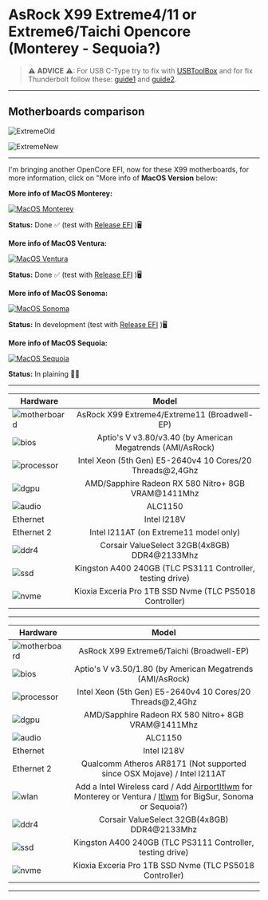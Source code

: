 [AirportItlwm]: https://github.com/openintelwireless/itlwm/releases
[Itlwm]: https://openintelwireless.github.io/itlwm/Installation.html
[USBToolBox]: https://github.com/USBToolBox/tool
[guide1]: https://elitemacx86.com/threads/how-to-enable-thunderbolt-3-hotplug-on-macos.462/
[guide2]: https://elitemacx86.com/threads/how-to-enable-thunderbolt-on-macos.461/

# AsRock X99 Extreme4/11 or Extreme6/Taichi Opencore (Monterey - Sequoia?)

> ⚠ **ADVICE** ⚠: For USB C-Type try to fix with [USBToolBox] and for fix Thunderbolt follow these: [guide1] and [guide2].
---

## Motherboards comparison

![ExtremeOld](https://i.imgur.com/c7wYwNL.png)

![ExtremeNew](https://i.imgur.com/bIVlMxD.png)

---

I'm bringing another OpenCore EFI, now for these X99 motherboards, for more information, click on "More info of **MacOS Version** below:


**More info of MacOS Monterey:**

[![MacOS Monterey](https://i.imgur.com/xcZ2v8a.png)](https://github.com/sebasrock156/AsRock-X99-Extreme-Opencore/tree/Monterey)

**Status:** Done ✅ (test with [Release EFI](https://github.com/sebasrock156/AsRock-X99-Extreme-Opencore/releases) )🖥

**More info of MacOS Ventura:**

[![MacOS Ventura](https://i.imgur.com/KvpKPLD.png)](https://github.com/sebasrock156/AsRock-X99-Extreme-Opencore/tree/Ventura)

**Status:** Done ✅ (test with [Release EFI](https://github.com/sebasrock156/AsRock-X99-Extreme-Opencore/releases) )🖥

**More info of MacOS Sonoma:**

[![MacOS Sonoma](https://i.imgur.com/q5X0WXd.png)](https://github.com/sebasrock156/AsRock-X99-Extreme-Opencore/tree/Sonoma)

**Status:** In development (test with [Release EFI](https://github.com/sebasrock156/AsRock-X99-Extreme-Opencore/releases) )🖥

**More info of MacOS Sequoia:**

[![MacOS Sequoia](https://i.imgur.com/EzZuom8.png)](https://github.com/sebasrock156/AsRock-X99-Extreme-Opencore/tree/Sequoia-beta)

**Status:** In plaining 👷‍♂️


---

Hardware | Model
--- |:--:
![motherboard](https://i.imgur.com/rcyOyso.png) | AsRock X99 Extreme4/Extreme11 (Broadwell-EP)
![bios](https://i.imgur.com/RmYixFt.png) | Aptio's V v3.80/v3.40 (by American Megatrends (AMI/AsRock)
![processor](https://i.imgur.com/K9VlfRK.png) | Intel Xeon (5th Gen) E5-2640v4 10 Cores/20 Threads@2,4Ghz
![dgpu](https://i.imgur.com/7TZmF2e.png) | AMD/Sapphire Radeon RX 580 Nitro+ 8GB VRAM@1411Mhz
![audio](https://i.imgur.com/A7RRuUn.png) | ALC1150
Ethernet | Intel I218V
Ethernet 2 | Intel I211AT (on Extreme11 model only)
![ddr4](https://i.imgur.com/2oda3vY.png) | Corsair ValueSelect 32GB(4x8GB) DDR4@2133Mhz
![ssd](https://i.imgur.com/pozDx4X.png) | Kingston A400 240GB (TLC PS3111 Controller, testing drive)
![nvme](https://i.imgur.com/xbsV0Ia.png) | Kioxia Exceria Pro 1TB SSD Nvme (TLC PS5018 Controller)
---

Hardware | Model
--- |:--:
![motherboard](https://i.imgur.com/rcyOyso.png) | AsRock X99 Extreme6/Taichi (Broadwell-EP)
![bios](https://i.imgur.com/RmYixFt.png) | Aptio's V v3.50/1.80 (by American Megatrends (AMI/AsRock)
![processor](https://i.imgur.com/K9VlfRK.png) | Intel Xeon (5th Gen) E5-2640v4 10 Cores/20 Threads@2,4Ghz
![dgpu](https://i.imgur.com/7TZmF2e.png) | AMD/Sapphire Radeon RX 580 Nitro+ 8GB VRAM@1411Mhz
![audio](https://i.imgur.com/A7RRuUn.png) | ALC1150
Ethernet | Intel I218V
Ethernet 2 | Qualcomm Atheros AR8171 (Not supported since OSX Mojave) / Intel I211AT
![wlan](https://i.imgur.com/9eDLwo9.png) | Add a Intel Wireless card / Add [AirportItlwm] for Monterey or Ventura / [Itlwm] for BigSur, Sonoma or Sequoia?)
![ddr4](https://i.imgur.com/2oda3vY.png) | Corsair ValueSelect 32GB(4x8GB) DDR4@2133Mhz
![ssd](https://i.imgur.com/pozDx4X.png) | Kingston A400 240GB (TLC PS3111 Controller, testing drive)
![nvme](https://i.imgur.com/xbsV0Ia.png) | Kioxia Exceria Pro 1TB SSD Nvme (TLC PS5018 Controller)
---




